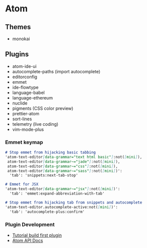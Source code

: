 # Atom

## Themes

- monokai

## Plugins

- atom-ide-ui
- autocomplete-paths (import autocomplete)
- editorconfig
- emmet
- ide-flowtype
- language-babel
- language-ethereum
- nuclide
- pigments (CSS color preview)
- prettier-atom
- sort-lines
- telemetry (live coding)
- vim-mode-plus


### Emmet keymap

```md
# Stop emmet from hijacking basic tabbing
'atom-text-editor[data-grammar="text html basic"]:not([mini]),
 atom-text-editor[data-grammar~="jade"]:not([mini]),
 atom-text-editor[data-grammar~="css"]:not([mini]),
 atom-text-editor[data-grammar~="sass"]:not([mini])':
  'tab': 'snippets:next-tab-stop'

# Emmet for JSX
'atom-text-editor[data-grammar~="jsx"]:not([mini])':
  'tab': 'emmet:expand-abbreviation-with-tab'

# Stop emmet from hijacking tab from snippets and autocomplete
'atom-text-editor.autocomplete-active:not([mini])':
  'tab': 'autocomplete-plus:confirm'
```

### Plugin Development

- [Tutorial build first plugin](https://github.com/blog/2231-building-your-first-atom-plugin)
- [Atom API Docs](https://atom.io/docs/api/v1.9.4/)